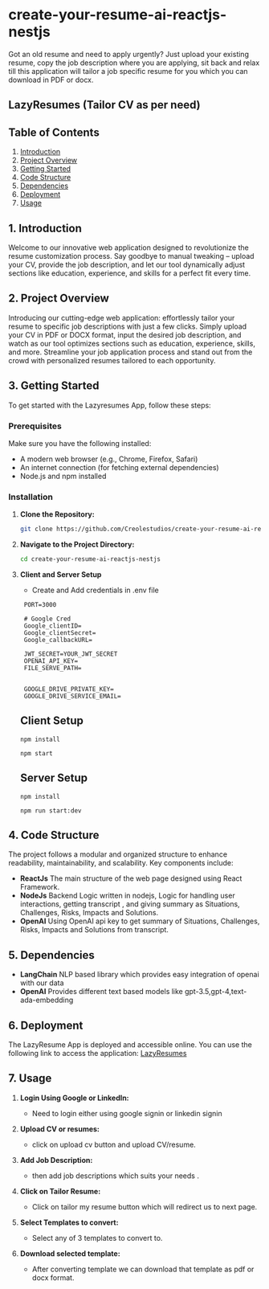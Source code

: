 # create-your-resume-ai-reactjs-nestjs
Got an old resume and need to apply urgently? Just upload your existing resume, copy the job description where you are applying, sit back and relax till this application will tailor a job specific resume for you which you can download in PDF or docx. 



## LazyResumes (Tailor CV as per need)

## Table of Contents

1. [Introduction](#1-introduction)
2. [Project Overview](#2-project-overview)
3. [Getting Started](#3-getting-started)
4. [Code Structure](#4-code-structure)
5. [Dependencies](#5-dependencies)
6. [Deployment](#6-deployment)
7. [Usage](#7-usage)


## 1. Introduction

Welcome to our innovative web application designed to revolutionize the resume customization process. Say goodbye to manual tweaking – upload your CV, provide the job description, and let our tool dynamically adjust sections like education, experience, and skills for a perfect fit every time.


## 2. Project Overview

Introducing our cutting-edge web application: effortlessly tailor your resume to specific job descriptions with just a few clicks. Simply upload your CV in PDF or DOCX format, input the desired job description, and watch as our tool optimizes sections such as education, experience, skills, and more. Streamline your job application process and stand out from the crowd with personalized resumes tailored to each opportunity.


## 3. Getting Started

To get started with the Lazyresumes App, follow these steps:

### Prerequisites

Make sure you have the following installed:

- A modern web browser (e.g., Chrome, Firefox, Safari)
- An internet connection (for fetching external dependencies)
- Node.js and npm installed 

### Installation

1. **Clone the Repository:**

   ```bash
   git clone https://github.com/Creolestudios/create-your-resume-ai-reactjs-nestjs.git
   ```

2. **Navigate to the Project Directory:**

   ```bash
   cd create-your-resume-ai-reactjs-nestjs
   ```

3. **Client and Server Setup**

   * Create and Add credentials in .env file 

   ```
    PORT=3000

    # Google Cred
    Google_clientID=
    Google_clientSecret=
    Google_callbackURL=

    JWT_SECRET=YOUR_JWT_SECRET
    OPENAI_API_KEY=
    FILE_SERVE_PATH=

    
    GOOGLE_DRIVE_PRIVATE_KEY=
    GOOGLE_DRIVE_SERVICE_EMAIL=

   ```

   ## Client Setup

   ```
   npm install 

   npm start 

   ```


   ## Server Setup


   ```
   npm install 

   npm run start:dev

   ```




## 4. Code Structure

The project follows a modular and organized structure to enhance readability, maintainability, and scalability. Key components include:

- **ReactJs** The main structure of the web page designed using React Framework.
- **NodeJs** Backend Logic written in nodejs, Logic for handling user interactions, getting transcript , and giving summary as Situations, Challenges, Risks, Impacts and Solutions.
- **OpenAI** Using OpenAI api key to get summary of Situations, Challenges, Risks, Impacts and Solutions from transcript.

## 5. Dependencies

- **LangChain** NLP based library which provides easy integration of openai with our data 
- **OpenAI** Provides different text based models like gpt-3.5,gpt-4,text-ada-embedding



## 6. Deployment

The LazyResume App is deployed and accessible online. You can use the following link to access the application: [LazyResumes](http://lazyresumes.com/)

## 7. Usage

1. **Login Using Google or LinkedIn:**
   - Need to login either using google signin or linkedin signin

2. **Upload CV or resumes:**
   - click on upload cv button and upload CV/resume.

3. **Add Job Description:**
   - then add job descriptions which suits your needs .

4. **Click on Tailor Resume:**
   - Click on tailor my resume button which will redirect us to next page.

5. **Select Templates to convert:**
   - Select any of 3 templates to convert to.

6. **Download selected template:**
   - After converting template we can download that template as pdf or docx format.
